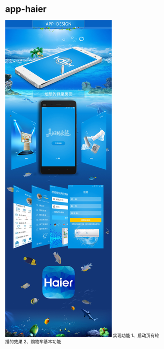 # app-haier
![image](https://github.com/AliceWu-1111/app-haier/blob/master/imgs/demo.JPG)
实现功能
1、启动页有轮播的效果
2、购物车基本功能
